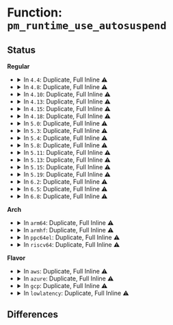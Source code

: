 # Function: <code>pm_runtime_use_autosuspend</code>

## Status
<b>Regular</b>
<ul>
<li>
<details>
<summary>In <code>4.4</code>: Duplicate, Full Inline ⚠️</summary>

**Collision:** Static Duplication

**Inline:** Full

**Transformation:** False

**Instances:**

```
In block/blk-core.c (ffffffff813b5ceb)
Location: include/linux/pm_runtime.h:272
Inline: True
Inline callers:
  - block/blk-core.c:blk_pm_runtime_init
```
```
In drivers/mfd/arizona-core.c (ffffffff8157db56)
Location: include/linux/pm_runtime.h:272
Inline: True
Inline callers:
  - drivers/mfd/arizona-core.c:arizona_dev_init
```
```
In drivers/usb/core/hub.c (ffffffff81608583)
Location: include/linux/pm_runtime.h:272
Inline: True
Inline callers:
  - drivers/usb/core/hub.c:usb_new_device
```
</details>
</li>
<li>
<details>
<summary>In <code>4.8</code>: Duplicate, Full Inline ⚠️</summary>

**Collision:** Static Duplication

**Inline:** Full

**Transformation:** False

**Instances:**

```
In block/blk-core.c (ffffffff813fabbb)
Location: include/linux/pm_runtime.h:278
Inline: True
Inline callers:
  - block/blk-core.c:blk_pm_runtime_init
```
```
In drivers/pci/pcie/portdrv_pci.c (ffffffff8149550e)
Location: include/linux/pm_runtime.h:278
Inline: True
```
```
In drivers/mfd/arizona-core.c (ffffffff815d2ccb)
Location: include/linux/pm_runtime.h:278
Inline: True
Inline callers:
  - drivers/mfd/arizona-core.c:arizona_dev_init
```
```
In drivers/usb/core/hub.c (ffffffff81668253)
Location: include/linux/pm_runtime.h:278
Inline: True
Inline callers:
  - drivers/usb/core/hub.c:usb_new_device
```
</details>
</li>
<li>
<details>
<summary>In <code>4.10</code>: Duplicate, Full Inline ⚠️</summary>

**Collision:** Static Duplication

**Inline:** Full

**Transformation:** False

**Instances:**

```
In block/blk-core.c (ffffffff8141451b)
Location: include/linux/pm_runtime.h:281
Inline: True
Inline callers:
  - block/blk-core.c:blk_pm_runtime_init
```
```
In drivers/pci/pcie/portdrv_pci.c (ffffffff814b6ec1)
Location: include/linux/pm_runtime.h:281
Inline: True
```
```
In drivers/mfd/arizona-core.c (ffffffff815ffa0f)
Location: include/linux/pm_runtime.h:281
Inline: True
Inline callers:
  - drivers/mfd/arizona-core.c:arizona_dev_init
```
```
In drivers/usb/core/hub.c (ffffffff81695f73)
Location: include/linux/pm_runtime.h:281
Inline: True
Inline callers:
  - drivers/usb/core/hub.c:usb_new_device
```
</details>
</li>
<li>
<details>
<summary>In <code>4.13</code>: Duplicate, Full Inline ⚠️</summary>

**Collision:** Static Duplication

**Inline:** Full

**Transformation:** False

**Instances:**

```
In block/blk-core.c (ffffffff8142228a)
Location: include/linux/pm_runtime.h:269
Inline: True
```
```
In drivers/pci/pcie/portdrv_pci.c (ffffffff814c17fb)
Location: include/linux/pm_runtime.h:269
Inline: True
```
```
In drivers/mfd/arizona-core.c (ffffffff81613918)
Location: include/linux/pm_runtime.h:269
Inline: True
Inline callers:
  - drivers/mfd/arizona-core.c:arizona_dev_init
```
```
In drivers/usb/core/hub.c (ffffffff816ab383)
Location: include/linux/pm_runtime.h:269
Inline: True
Inline callers:
  - drivers/usb/core/hub.c:usb_new_device
```
```
In drivers/i2c/busses/i2c-designware-platdrv.c (ffffffff817278b0)
Location: include/linux/pm_runtime.h:269
Inline: True
Inline callers:
  - drivers/i2c/busses/i2c-designware-platdrv.c:dw_i2c_plat_probe
```
</details>
</li>
<li>
<details>
<summary>In <code>4.15</code>: Duplicate, Full Inline ⚠️</summary>

**Collision:** Static Duplication

**Inline:** Full

**Transformation:** False

**Instances:**

```
In block/blk-core.c (ffffffff8144d10a)
Location: include/linux/pm_runtime.h:269
Inline: True
```
```
In drivers/pci/pcie/portdrv_pci.c (ffffffff81501b2b)
Location: include/linux/pm_runtime.h:269
Inline: True
```
```
In drivers/mfd/arizona-core.c (ffffffff8167be29)
Location: include/linux/pm_runtime.h:269
Inline: True
Inline callers:
  - drivers/mfd/arizona-core.c:arizona_dev_init
```
```
In drivers/usb/core/hub.c (ffffffff817167e3)
Location: include/linux/pm_runtime.h:269
Inline: True
Inline callers:
  - drivers/usb/core/hub.c:usb_new_device
```
```
In drivers/i2c/busses/i2c-designware-platdrv.c (ffffffff81798c26)
Location: include/linux/pm_runtime.h:269
Inline: True
Inline callers:
  - drivers/i2c/busses/i2c-designware-platdrv.c:dw_i2c_plat_probe
```
</details>
</li>
<li>
<details>
<summary>In <code>4.18</code>: Duplicate, Full Inline ⚠️</summary>

**Collision:** Static Duplication

**Inline:** Full

**Transformation:** False

**Instances:**

```
In block/blk-core.c (ffffffff81480382)
Location: include/linux/pm_runtime.h:269
Inline: True
```
```
In drivers/pci/pcie/portdrv_pci.c (ffffffff81530b5e)
Location: include/linux/pm_runtime.h:269
Inline: True
```
```
In drivers/mfd/arizona-core.c (ffffffff816b78e7)
Location: include/linux/pm_runtime.h:269
Inline: True
Inline callers:
  - drivers/mfd/arizona-core.c:arizona_dev_init
```
```
In drivers/usb/core/hub.c (ffffffff81755602)
Location: include/linux/pm_runtime.h:269
Inline: True
Inline callers:
  - drivers/usb/core/hub.c:usb_new_device
```
```
In drivers/i2c/busses/i2c-designware-platdrv.c (ffffffff817dba2e)
Location: include/linux/pm_runtime.h:269
Inline: True
Inline callers:
  - drivers/i2c/busses/i2c-designware-platdrv.c:dw_i2c_plat_probe
```
</details>
</li>
<li>
<details>
<summary>In <code>5.0</code>: Duplicate, Full Inline ⚠️</summary>

**Collision:** Static Duplication

**Inline:** Full

**Transformation:** False

**Instances:**

```
In block/blk-pm.c (ffffffff814d5e5b)
Location: include/linux/pm_runtime.h:269
Inline: True
Inline callers:
  - block/blk-pm.c:blk_pm_runtime_init
```
```
In drivers/pci/pcie/portdrv_pci.c (ffffffff815480ee)
Location: include/linux/pm_runtime.h:269
Inline: True
```
```
In drivers/mfd/arizona-core.c (ffffffff816d8b27)
Location: include/linux/pm_runtime.h:269
Inline: True
Inline callers:
  - drivers/mfd/arizona-core.c:arizona_dev_init
```
```
In drivers/usb/core/hub.c (ffffffff81779b32)
Location: include/linux/pm_runtime.h:269
Inline: True
Inline callers:
  - drivers/usb/core/hub.c:usb_new_device
```
```
In drivers/i2c/busses/i2c-designware-platdrv.c (ffffffff81802dd7)
Location: include/linux/pm_runtime.h:269
Inline: True
Inline callers:
  - drivers/i2c/busses/i2c-designware-platdrv.c:dw_i2c_plat_probe
```
</details>
</li>
<li>
<details>
<summary>In <code>5.3</code>: Duplicate, Full Inline ⚠️</summary>

**Collision:** Static Duplication

**Inline:** Full

**Transformation:** False

**Instances:**

```
In block/blk-pm.c (ffffffff81501cab)
Location: include/linux/pm_runtime.h:270
Inline: True
Inline callers:
  - block/blk-pm.c:blk_pm_runtime_init
```
```
In drivers/pci/pcie/portdrv_pci.c (ffffffff81578171)
Location: include/linux/pm_runtime.h:270
Inline: True
```
```
In drivers/mfd/arizona-core.c (ffffffff8171490c)
Location: include/linux/pm_runtime.h:270
Inline: True
Inline callers:
  - drivers/mfd/arizona-core.c:arizona_dev_init
```
```
In drivers/usb/core/hub.c (ffffffff817b7994)
Location: include/linux/pm_runtime.h:270
Inline: True
Inline callers:
  - drivers/usb/core/hub.c:usb_new_device
```
```
In drivers/i2c/busses/i2c-designware-platdrv.c (ffffffff818441de)
Location: include/linux/pm_runtime.h:270
Inline: True
Inline callers:
  - drivers/i2c/busses/i2c-designware-platdrv.c:dw_i2c_plat_probe
```
</details>
</li>
<li>
<details>
<summary>In <code>5.4</code>: Duplicate, Full Inline ⚠️</summary>

**Collision:** Static Duplication

**Inline:** Full

**Transformation:** False

**Instances:**

```
In block/blk-pm.c (ffffffff8151fbdb)
Location: include/linux/pm_runtime.h:270
Inline: True
Inline callers:
  - block/blk-pm.c:blk_pm_runtime_init
```
```
In drivers/pci/pcie/portdrv_pci.c (ffffffff815998f9)
Location: include/linux/pm_runtime.h:270
Inline: True
```
```
In drivers/mfd/arizona-core.c (ffffffff81738c1a)
Location: include/linux/pm_runtime.h:270
Inline: True
Inline callers:
  - drivers/mfd/arizona-core.c:arizona_dev_init
```
```
In drivers/usb/core/hub.c (ffffffff817e8164)
Location: include/linux/pm_runtime.h:270
Inline: True
Inline callers:
  - drivers/usb/core/hub.c:usb_new_device
```
```
In drivers/i2c/busses/i2c-designware-platdrv.c (ffffffff81875b54)
Location: include/linux/pm_runtime.h:270
Inline: True
Inline callers:
  - drivers/i2c/busses/i2c-designware-platdrv.c:dw_i2c_plat_probe
```
</details>
</li>
<li>
<details>
<summary>In <code>5.8</code>: Duplicate, Full Inline ⚠️</summary>

**Collision:** Static Duplication

**Inline:** Full

**Transformation:** False

**Instances:**

```
In block/blk-pm.c (ffffffff81580b5b)
Location: include/linux/pm_runtime.h:280
Inline: True
Inline callers:
  - block/blk-pm.c:blk_pm_runtime_init
```
```
In drivers/pci/pcie/portdrv_pci.c (ffffffff816390d9)
Location: include/linux/pm_runtime.h:280
Inline: True
```
```
In drivers/mfd/arizona-core.c (ffffffff817f6260)
Location: include/linux/pm_runtime.h:280
Inline: True
Inline callers:
  - drivers/mfd/arizona-core.c:arizona_dev_init
```
```
In drivers/usb/core/hub.c (ffffffff818b76b4)
Location: include/linux/pm_runtime.h:280
Inline: True
Inline callers:
  - drivers/usb/core/hub.c:usb_new_device
```
```
In drivers/i2c/busses/i2c-designware-platdrv.c (ffffffff8194a49d)
Location: include/linux/pm_runtime.h:280
Inline: True
Inline callers:
  - drivers/i2c/busses/i2c-designware-platdrv.c:dw_i2c_plat_probe
```
</details>
</li>
<li>
<details>
<summary>In <code>5.11</code>: Duplicate, Full Inline ⚠️</summary>

**Collision:** Static Duplication

**Inline:** Full

**Transformation:** False

**Instances:**

```
In block/blk-pm.c (ffffffff8159db9b)
Location: include/linux/pm_runtime.h:537
Inline: True
Inline callers:
  - block/blk-pm.c:blk_pm_runtime_init
```
```
In drivers/pci/pcie/portdrv_pci.c (ffffffff8165fbc0)
Location: include/linux/pm_runtime.h:537
Inline: True
Inline callers:
  - drivers/pci/pcie/portdrv_pci.c:pcie_portdrv_probe
```
```
In drivers/mfd/arizona-core.c (ffffffff81c11496)
Location: include/linux/pm_runtime.h:537
Inline: True
Inline callers:
  - drivers/mfd/arizona-core.c:arizona_dev_init
```
```
In drivers/usb/core/hub.c (ffffffff818c5fc4)
Location: include/linux/pm_runtime.h:537
Inline: True
Inline callers:
  - drivers/usb/core/hub.c:usb_new_device
```
```
In drivers/i2c/busses/i2c-designware-platdrv.c (ffffffff8195002d)
Location: include/linux/pm_runtime.h:537
Inline: True
Inline callers:
  - drivers/i2c/busses/i2c-designware-platdrv.c:dw_i2c_plat_probe
```
</details>
</li>
<li>
<details>
<summary>In <code>5.13</code>: Duplicate, Full Inline ⚠️</summary>

**Collision:** Static Duplication

**Inline:** Full

**Transformation:** False

**Instances:**

```
In block/blk-pm.c (ffffffff815a47db)
Location: include/linux/pm_runtime.h:537
Inline: True
Inline callers:
  - block/blk-pm.c:blk_pm_runtime_init
```
```
In drivers/pci/pcie/portdrv_pci.c (ffffffff81642098)
Location: include/linux/pm_runtime.h:537
Inline: True
Inline callers:
  - drivers/pci/pcie/portdrv_pci.c:pcie_portdrv_probe
```
```
In drivers/mfd/arizona-core.c (ffffffff81c03633)
Location: include/linux/pm_runtime.h:537
Inline: True
Inline callers:
  - drivers/mfd/arizona-core.c:arizona_dev_init
```
```
In drivers/usb/core/hub.c (ffffffff818a92a4)
Location: include/linux/pm_runtime.h:537
Inline: True
Inline callers:
  - drivers/usb/core/hub.c:usb_new_device
```
```
In drivers/i2c/busses/i2c-designware-platdrv.c (ffffffff81933edf)
Location: include/linux/pm_runtime.h:537
Inline: True
Inline callers:
  - drivers/i2c/busses/i2c-designware-platdrv.c:dw_i2c_plat_probe
```
</details>
</li>
<li>
<details>
<summary>In <code>5.15</code>: Duplicate, Full Inline ⚠️</summary>

**Collision:** Static Duplication

**Inline:** Full

**Transformation:** False

**Instances:**

```
In block/blk-pm.c (ffffffff8160d1cb)
Location: include/linux/pm_runtime.h:547
Inline: True
Inline callers:
  - block/blk-pm.c:blk_pm_runtime_init
```
```
In drivers/pci/pcie/portdrv_pci.c (ffffffff816b2d6a)
Location: include/linux/pm_runtime.h:547
Inline: True
Inline callers:
  - drivers/pci/pcie/portdrv_pci.c:pcie_portdrv_probe
```
```
In drivers/usb/core/hub.c (ffffffff8193e1b4)
Location: include/linux/pm_runtime.h:547
Inline: True
Inline callers:
  - drivers/usb/core/hub.c:usb_new_device
```
```
In drivers/i2c/busses/i2c-designware-platdrv.c (ffffffff819d72df)
Location: include/linux/pm_runtime.h:547
Inline: True
Inline callers:
  - drivers/i2c/busses/i2c-designware-platdrv.c:dw_i2c_plat_probe
```
</details>
</li>
<li>
<details>
<summary>In <code>5.19</code>: Duplicate, Full Inline ⚠️</summary>

**Collision:** Static Duplication

**Inline:** Full

**Transformation:** False

**Instances:**

```
In block/blk-pm.c (ffffffff816c135b)
Location: include/linux/pm_runtime.h:580
Inline: True
Inline callers:
  - block/blk-pm.c:blk_pm_runtime_init
```
```
In drivers/pci/pcie/portdrv_pci.c (ffffffff817d6794)
Location: include/linux/pm_runtime.h:580
Inline: True
Inline callers:
  - drivers/pci/pcie/portdrv_pci.c:pcie_portdrv_probe
```
```
In drivers/usb/core/hub.c (ffffffff81a961e2)
Location: include/linux/pm_runtime.h:580
Inline: True
Inline callers:
  - drivers/usb/core/hub.c:usb_new_device
```
```
In drivers/i2c/busses/i2c-designware-platdrv.c (ffffffff81b3a061)
Location: include/linux/pm_runtime.h:580
Inline: True
Inline callers:
  - drivers/i2c/busses/i2c-designware-platdrv.c:dw_i2c_plat_probe
```
</details>
</li>
<li>
<details>
<summary>In <code>6.2</code>: Duplicate, Full Inline ⚠️</summary>

**Collision:** Static Duplication

**Inline:** Full

**Transformation:** False

**Instances:**

```
In block/blk-pm.c (ffffffff8178243b)
Location: include/linux/pm_runtime.h:584
Inline: True
Inline callers:
  - block/blk-pm.c:blk_pm_runtime_init
```
```
In drivers/pci/pcie/portdrv.c (ffffffff818f7b88)
Location: include/linux/pm_runtime.h:584
Inline: True
Inline callers:
  - drivers/pci/pcie/portdrv.c:pcie_portdrv_probe
```
```
In drivers/usb/core/hub.c (ffffffff81c1893a)
Location: include/linux/pm_runtime.h:584
Inline: True
Inline callers:
  - drivers/usb/core/hub.c:usb_new_device
```
```
In drivers/i2c/busses/i2c-designware-platdrv.c (ffffffff81ccf9e1)
Location: include/linux/pm_runtime.h:584
Inline: True
Inline callers:
  - drivers/i2c/busses/i2c-designware-platdrv.c:dw_i2c_plat_probe
```
</details>
</li>
<li>
<details>
<summary>In <code>6.5</code>: Duplicate, Full Inline ⚠️</summary>

**Collision:** Static Duplication

**Inline:** Full

**Transformation:** False

**Instances:**

```
In block/blk-pm.c (ffffffff817c256b)
Location: include/linux/pm_runtime.h:584
Inline: True
Inline callers:
  - block/blk-pm.c:blk_pm_runtime_init
```
```
In drivers/pci/pcie/portdrv.c (ffffffff8193afe1)
Location: include/linux/pm_runtime.h:584
Inline: True
Inline callers:
  - drivers/pci/pcie/portdrv.c:pcie_portdrv_probe
```
```
In drivers/tty/serial/serial_port.c (ffffffff81ac469f)
Location: include/linux/pm_runtime.h:584
Inline: True
Inline callers:
  - drivers/tty/serial/serial_port.c:serial_port_probe
```
```
In drivers/usb/core/hub.c (ffffffff81c7f91a)
Location: include/linux/pm_runtime.h:584
Inline: True
Inline callers:
  - drivers/usb/core/hub.c:usb_new_device
```
```
In drivers/i2c/busses/i2c-designware-platdrv.c (ffffffff81d37ada)
Location: include/linux/pm_runtime.h:584
Inline: True
Inline callers:
  - drivers/i2c/busses/i2c-designware-platdrv.c:dw_i2c_plat_probe
```
</details>
</li>
<li>
<details>
<summary>In <code>6.8</code>: Duplicate, Full Inline ⚠️</summary>

**Collision:** Static Duplication

**Inline:** Full

**Transformation:** False

**Instances:**

```
In block/blk-pm.c (ffffffff818072cb)
Location: include/linux/pm_runtime.h:582
Inline: True
Inline callers:
  - block/blk-pm.c:blk_pm_runtime_init
```
```
In drivers/pci/pcie/portdrv.c (ffffffff81983e74)
Location: include/linux/pm_runtime.h:582
Inline: True
Inline callers:
  - drivers/pci/pcie/portdrv.c:pcie_portdrv_probe
```
```
In drivers/tty/serial/serial_port.c (ffffffff81b1759f)
Location: include/linux/pm_runtime.h:582
Inline: True
Inline callers:
  - drivers/tty/serial/serial_port.c:serial_port_probe
```
```
In drivers/usb/core/hub.c (ffffffff81d3430b)
Location: include/linux/pm_runtime.h:582
Inline: True
Inline callers:
  - drivers/usb/core/hub.c:usb_new_device
```
```
In drivers/i2c/busses/i2c-designware-platdrv.c (ffffffff81dedd5a)
Location: include/linux/pm_runtime.h:582
Inline: True
Inline callers:
  - drivers/i2c/busses/i2c-designware-platdrv.c:dw_i2c_plat_probe
```
</details>
</li>
</ul>
<b>Arch</b>
<ul>
<li>
<details>
<summary>In <code>arm64</code>: Duplicate, Full Inline ⚠️</summary>

**Collision:** Static Duplication

**Inline:** Full

**Transformation:** False

**Instances:**

```
In block/blk-pm.c (ffff8000106288f8)
Location: include/linux/pm_runtime.h:270
Inline: True
Inline callers:
  - block/blk-pm.c:blk_pm_runtime_init
```
```
In drivers/pci/pcie/portdrv_pci.c (ffff800010701050)
Location: include/linux/pm_runtime.h:270
Inline: True
```
```
In drivers/mfd/arizona-core.c (ffff80001093389c)
Location: include/linux/pm_runtime.h:270
Inline: True
Inline callers:
  - drivers/mfd/arizona-core.c:arizona_dev_init
```
```
In drivers/spi/spi-omap2-mcspi.c (ffff8000109cd96c)
Location: include/linux/pm_runtime.h:270
Inline: True
Inline callers:
  - drivers/spi/spi-omap2-mcspi.c:omap2_mcspi_probe
```
```
In drivers/net/ethernet/freescale/fec_main.c (ffff8000109e9b70)
Location: include/linux/pm_runtime.h:270
Inline: True
Inline callers:
  - drivers/net/ethernet/freescale/fec_main.c:fec_probe
```
```
In drivers/usb/core/hub.c (ffff800010a17468)
Location: include/linux/pm_runtime.h:270
Inline: True
Inline callers:
  - drivers/usb/core/hub.c:usb_new_device
```
```
In drivers/i2c/busses/i2c-designware-platdrv.c (ffff800010aba990)
Location: include/linux/pm_runtime.h:270
Inline: True
Inline callers:
  - drivers/i2c/busses/i2c-designware-platdrv.c:dw_i2c_plat_probe
```
```
In drivers/i2c/busses/i2c-omap.c (ffff800010abb7c8)
Location: include/linux/pm_runtime.h:270
Inline: True
Inline callers:
  - drivers/i2c/busses/i2c-omap.c:omap_i2c_probe
```
```
In drivers/i2c/busses/i2c-sprd.c (ffff800010abcf90)
Location: include/linux/pm_runtime.h:270
Inline: True
Inline callers:
  - drivers/i2c/busses/i2c-sprd.c:sprd_i2c_probe
```
```
In drivers/mmc/core/block.c (ffff800010b409e4)
Location: include/linux/pm_runtime.h:270
Inline: True
Inline callers:
  - drivers/mmc/core/block.c:mmc_blk_probe
```
```
In drivers/mmc/host/mmci.c (ffff800010b45708)
Location: include/linux/pm_runtime.h:270
Inline: True
Inline callers:
  - drivers/mmc/host/mmci.c:mmci_probe
```
</details>
</li>
<li>
<details>
<summary>In <code>armhf</code>: Duplicate, Full Inline ⚠️</summary>

**Collision:** Static Duplication

**Inline:** Full

**Transformation:** False

**Instances:**

```
In block/blk-pm.c (c07d001c)
Location: include/linux/pm_runtime.h:270
Inline: True
Inline callers:
  - block/blk-pm.c:blk_pm_runtime_init
```
```
In drivers/pci/pcie/portdrv_pci.c (c0898df0)
Location: include/linux/pm_runtime.h:270
Inline: True
```
```
In drivers/tty/serial/omap-serial.c (c09a0178)
Location: include/linux/pm_runtime.h:270
Inline: True
Inline callers:
  - drivers/tty/serial/omap-serial.c:serial_omap_probe
```
```
In drivers/mfd/arizona-core.c (c0a1677c)
Location: include/linux/pm_runtime.h:270
Inline: True
Inline callers:
  - drivers/mfd/arizona-core.c:arizona_dev_init
```
```
In drivers/spi/spi-omap2-mcspi.c (c0ab7e7c)
Location: include/linux/pm_runtime.h:270
Inline: True
Inline callers:
  - drivers/spi/spi-omap2-mcspi.c:omap2_mcspi_probe
```
```
In drivers/net/ethernet/freescale/fec_main.c (c0acae44)
Location: include/linux/pm_runtime.h:270
Inline: True
Inline callers:
  - drivers/net/ethernet/freescale/fec_main.c:fec_probe
```
```
In drivers/net/ethernet/ti/davinci_mdio.c (c0acfe28)
Location: include/linux/pm_runtime.h:270
Inline: True
Inline callers:
  - drivers/net/ethernet/ti/davinci_mdio.c:davinci_mdio_probe
```
```
In drivers/usb/core/hub.c (c0aef4e0)
Location: include/linux/pm_runtime.h:270
Inline: True
Inline callers:
  - drivers/usb/core/hub.c:usb_new_device
```
```
In drivers/usb/musb/musb_core.c (c0b662ec)
Location: include/linux/pm_runtime.h:270
Inline: True
Inline callers:
  - drivers/usb/musb/musb_core.c:musb_init_controller
```
```
In drivers/i2c/busses/i2c-designware-platdrv.c (c0b99ee8)
Location: include/linux/pm_runtime.h:270
Inline: True
Inline callers:
  - drivers/i2c/busses/i2c-designware-platdrv.c:dw_i2c_plat_probe
```
```
In drivers/i2c/busses/i2c-imx.c (c0b9bbfc)
Location: include/linux/pm_runtime.h:270
Inline: True
Inline callers:
  - drivers/i2c/busses/i2c-imx.c:i2c_imx_probe
```
```
In drivers/i2c/busses/i2c-omap.c (c0b9ca98)
Location: include/linux/pm_runtime.h:270
Inline: True
Inline callers:
  - drivers/i2c/busses/i2c-omap.c:omap_i2c_probe
```
```
In drivers/mmc/core/block.c (c0c1b0d0)
Location: include/linux/pm_runtime.h:270
Inline: True
Inline callers:
  - drivers/mmc/core/block.c:mmc_blk_probe
```
```
In drivers/mmc/host/mmci.c (c0c1f5e8)
Location: include/linux/pm_runtime.h:270
Inline: True
Inline callers:
  - drivers/mmc/host/mmci.c:mmci_probe
```
```
In drivers/mmc/host/omap_hsmmc.c (c0c2b23c)
Location: include/linux/pm_runtime.h:270
Inline: True
Inline callers:
  - drivers/mmc/host/omap_hsmmc.c:omap_hsmmc_probe
```
```
In drivers/mmc/host/sdhci-esdhc-imx.c (c0c2ee08)
Location: include/linux/pm_runtime.h:270
Inline: True
Inline callers:
  - drivers/mmc/host/sdhci-esdhc-imx.c:sdhci_esdhc_imx_probe
```
</details>
</li>
<li>
<details>
<summary>In <code>ppc64el</code>: Duplicate, Full Inline ⚠️</summary>

**Collision:** Static Duplication

**Inline:** Full

**Transformation:** False

**Instances:**

```
In block/blk-pm.c (c0000000007ca404)
Location: include/linux/pm_runtime.h:270
Inline: True
Inline callers:
  - block/blk-pm.c:blk_pm_runtime_init
```
```
In drivers/mfd/arizona-core.c (c0000000009d45d0)
Location: include/linux/pm_runtime.h:270
Inline: True
Inline callers:
  - drivers/mfd/arizona-core.c:arizona_dev_init
```
```
In drivers/usb/core/hub.c (c000000000ad00e0)
Location: include/linux/pm_runtime.h:270
Inline: True
Inline callers:
  - drivers/usb/core/hub.c:usb_new_device
```
```
In drivers/i2c/busses/i2c-designware-platdrv.c (c000000000b9de68)
Location: include/linux/pm_runtime.h:270
Inline: True
Inline callers:
  - drivers/i2c/busses/i2c-designware-platdrv.c:dw_i2c_plat_probe
```
</details>
</li>
<li>
<details>
<summary>In <code>riscv64</code>: Duplicate, Full Inline ⚠️</summary>

**Collision:** Static Duplication

**Inline:** Full

**Transformation:** False

**Instances:**

```
In block/blk-pm.c (ffffffe000459dc4)
Location: include/linux/pm_runtime.h:270
Inline: True
Inline callers:
  - block/blk-pm.c:blk_pm_runtime_init
```
```
In drivers/pci/pcie/portdrv_pci.c (ffffffe0004cfe58)
Location: include/linux/pm_runtime.h:270
Inline: True
```
```
In drivers/mfd/arizona-core.c (ffffffe0005a9608)
Location: include/linux/pm_runtime.h:270
Inline: True
Inline callers:
  - drivers/mfd/arizona-core.c:arizona_dev_init
```
```
In drivers/usb/core/hub.c (ffffffe00063c2cc)
Location: include/linux/pm_runtime.h:270
Inline: True
Inline callers:
  - drivers/usb/core/hub.c:usb_new_device
```
```
In drivers/i2c/busses/i2c-designware-platdrv.c (ffffffe0006bf314)
Location: include/linux/pm_runtime.h:270
Inline: True
Inline callers:
  - drivers/i2c/busses/i2c-designware-platdrv.c:dw_i2c_plat_probe
```
```
In drivers/mmc/core/block.c (ffffffe000717c68)
Location: include/linux/pm_runtime.h:270
Inline: True
Inline callers:
  - drivers/mmc/core/block.c:mmc_blk_probe
```
</details>
</li>
</ul>
<b>Flavor</b>
<ul>
<li>
<details>
<summary>In <code>aws</code>: Duplicate, Full Inline ⚠️</summary>

**Collision:** Static Duplication

**Inline:** Full

**Transformation:** False

**Instances:**

```
In block/blk-pm.c (ffffffff815181bb)
Location: include/linux/pm_runtime.h:270
Inline: True
Inline callers:
  - block/blk-pm.c:blk_pm_runtime_init
```
```
In drivers/pci/pcie/portdrv_pci.c (ffffffff8158d789)
Location: include/linux/pm_runtime.h:270
Inline: True
```
```
In drivers/mfd/arizona-core.c (ffffffff816fc97a)
Location: include/linux/pm_runtime.h:270
Inline: True
Inline callers:
  - drivers/mfd/arizona-core.c:arizona_dev_init
```
```
In drivers/usb/core/hub.c (ffffffff817a0544)
Location: include/linux/pm_runtime.h:270
Inline: True
Inline callers:
  - drivers/usb/core/hub.c:usb_new_device
```
</details>
</li>
<li>
<details>
<summary>In <code>azure</code>: Duplicate, Full Inline ⚠️</summary>

**Collision:** Static Duplication

**Inline:** Full

**Transformation:** False

**Instances:**

```
In block/blk-pm.c (ffffffff815084cb)
Location: include/linux/pm_runtime.h:270
Inline: True
Inline callers:
  - block/blk-pm.c:blk_pm_runtime_init
```
```
In drivers/pci/pcie/portdrv_pci.c (ffffffff8157c2c9)
Location: include/linux/pm_runtime.h:270
Inline: True
```
```
In drivers/mfd/arizona-core.c (ffffffff816d078a)
Location: include/linux/pm_runtime.h:270
Inline: True
Inline callers:
  - drivers/mfd/arizona-core.c:arizona_dev_init
```
```
In drivers/usb/core/hub.c (ffffffff817921b4)
Location: include/linux/pm_runtime.h:270
Inline: True
Inline callers:
  - drivers/usb/core/hub.c:usb_new_device
```
</details>
</li>
<li>
<details>
<summary>In <code>gcp</code>: Duplicate, Full Inline ⚠️</summary>

**Collision:** Static Duplication

**Inline:** Full

**Transformation:** False

**Instances:**

```
In block/blk-pm.c (ffffffff8151424b)
Location: include/linux/pm_runtime.h:270
Inline: True
Inline callers:
  - block/blk-pm.c:blk_pm_runtime_init
```
```
In drivers/pci/pcie/portdrv_pci.c (ffffffff8158d649)
Location: include/linux/pm_runtime.h:270
Inline: True
```
```
In drivers/mfd/arizona-core.c (ffffffff8172c0da)
Location: include/linux/pm_runtime.h:270
Inline: True
Inline callers:
  - drivers/mfd/arizona-core.c:arizona_dev_init
```
```
In drivers/usb/core/hub.c (ffffffff817dcfe4)
Location: include/linux/pm_runtime.h:270
Inline: True
Inline callers:
  - drivers/usb/core/hub.c:usb_new_device
```
```
In drivers/i2c/busses/i2c-amd-mp2-pci.c (ffffffff8186834c)
Location: include/linux/pm_runtime.h:270
Inline: True
Inline callers:
  - drivers/i2c/busses/i2c-amd-mp2-pci.c:amd_mp2_pci_probe
```
```
In drivers/i2c/busses/i2c-designware-platdrv.c (ffffffff8186b004)
Location: include/linux/pm_runtime.h:270
Inline: True
Inline callers:
  - drivers/i2c/busses/i2c-designware-platdrv.c:dw_i2c_plat_probe
```
</details>
</li>
<li>
<details>
<summary>In <code>lowlatency</code>: Duplicate, Full Inline ⚠️</summary>

**Collision:** Static Duplication

**Inline:** Full

**Transformation:** False

**Instances:**

```
In block/blk-pm.c (ffffffff8152da0b)
Location: include/linux/pm_runtime.h:270
Inline: True
Inline callers:
  - block/blk-pm.c:blk_pm_runtime_init
```
```
In drivers/pci/pcie/portdrv_pci.c (ffffffff815a7af9)
Location: include/linux/pm_runtime.h:270
Inline: True
```
```
In drivers/mfd/arizona-core.c (ffffffff8174751a)
Location: include/linux/pm_runtime.h:270
Inline: True
Inline callers:
  - drivers/mfd/arizona-core.c:arizona_dev_init
```
```
In drivers/usb/core/hub.c (ffffffff817f72b4)
Location: include/linux/pm_runtime.h:270
Inline: True
Inline callers:
  - drivers/usb/core/hub.c:usb_new_device
```
```
In drivers/i2c/busses/i2c-designware-platdrv.c (ffffffff81884f94)
Location: include/linux/pm_runtime.h:270
Inline: True
Inline callers:
  - drivers/i2c/busses/i2c-designware-platdrv.c:dw_i2c_plat_probe
```
</details>
</li>
</ul>

## Differences
